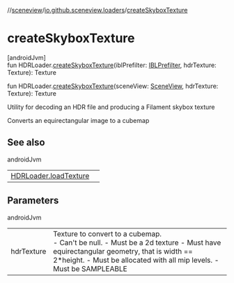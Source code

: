 //[sceneview](../../index.md)/[io.github.sceneview.loaders](index.md)/[createSkyboxTexture](create-skybox-texture.md)

# createSkyboxTexture

[androidJvm]\
fun HDRLoader.[createSkyboxTexture](create-skybox-texture.md)(iblPrefilter: [IBLPrefilter](../io.github.sceneview.utils/-i-b-l-prefilter/index.md), hdrTexture: Texture): Texture

fun HDRLoader.[createSkyboxTexture](create-skybox-texture.md)(sceneView: [SceneView](../io.github.sceneview/-scene-view/index.md), hdrTexture: Texture): Texture

Utility for decoding an HDR file and producing a Filament skybox texture

Converts an equirectangular image to a cubemap

## See also

androidJvm

| | |
|---|---|
| [HDRLoader.loadTexture](load-texture.md) |  |

## Parameters

androidJvm

| | |
|---|---|
| hdrTexture | Texture to convert to a cubemap.<br>-     Can't be null. -     Must be a 2d texture -     Must have equirectangular geometry, that is width == 2*height. -     Must be allocated with all mip levels. -     Must be SAMPLEABLE |
